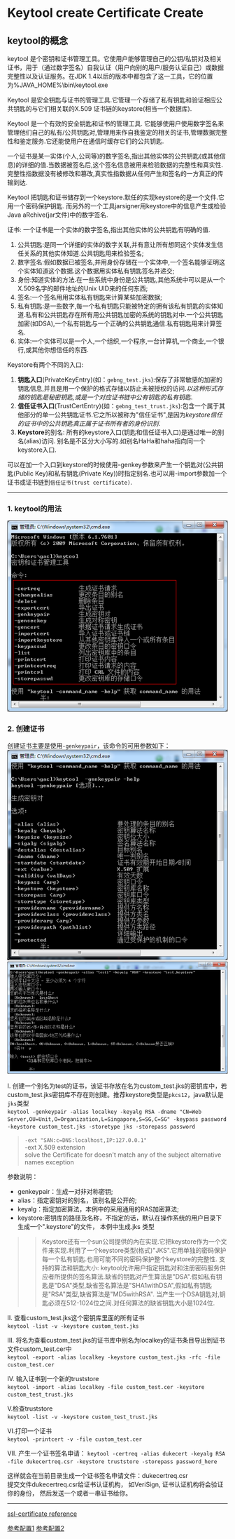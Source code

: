 # Keytool create Certificate Create
## keytool的概念
keytool 是个密钥和证书管理工具。它使用户能够管理自己的公钥/私钥对及相关证书，用于（通过数字签名）自我认证（用户向别的用户/服务认证自己）或数据完整性以及认证服务。在JDK 1.4以后的版本中都包含了这一工具，它的位置为%JAVA_HOME%\bin\keytool.exe  

Keytool 是安全钥匙与证书的管理工具.它管理一个存储了私有钥匙和验证相应公共钥匙的与它们相关联的X.509 证书链的keystore(相当一个数据库). 

Keytool 是一个有效的安全钥匙和证书的管理工具. 它能够使用户使用数字签名来管理他们自己的私有/公共钥匙对,管理用来作自我鉴定的相关的证书,管理数据完整性和鉴定服务.它还能使用户在通信时缓存它们的公共钥匙. 

一个证书是某一实体(个人,公司等)的数字签名,指出其他实体的公共钥匙(或其他信息)的详细的值.当数据被签名后,这个签名信息被用来检验数据的完整性和真实性.完整性指数据没有被修改和篡改,真实性指数据从任何产生和签名的一方真正的传输到达. 

Keytool 把钥匙和证书储存到一个keystore.默任的实现keystore的是一个文件.它用一个密码保护钥匙. 而另外的一个工具jarsigner用keystore中的信息产生或检验Java aRchive(jar文件)中的数字签名. 


证书: 
   一个证书是一个实体的数字签名,指出其他实体的公共钥匙有明确的值. 
   1. 公共钥匙:是同一个详细的实体的数字关联,并有意让所有想同这个实体发生信任关系的其他实体知道.公共钥匙用来检验签名; 
   2. 数字签名:假如数据已被签名,并用身份存储在一个实体中,一个签名能够证明这个实体知道这个数据.这个数据用实体私有钥匙签名并递交; 
   3. 身份:知道实体的方法.在一些系统中身份是公共钥匙,其他系统中可以是从一个X.509名字的邮件地址的Unix UID来的任何东西; 
   4. 签名:一个签名用用实体私有钥匙来计算某些加密数据; 
   5. 私有钥匙:是一些数字,每一个私有钥匙只能被特定的拥有该私有钥匙的实体知道.私有和公共钥匙存在所有用公共钥匙加密的系统的钥匙对中.一个公共钥匙加密(如DSA),一个私有钥匙与一个正确的公共钥匙通信.私有钥匙用来计算签名. 
   6. 实体:一个实体可以是一个人,一个组织,一个程序,一台计算机,一个商业,一个银行,或其他你想信任的东西.

Keystore有两个不同的入口: 
1. **钥匙入口**(PrivateKeyEntry)(如：`gebng_test.jks`):保存了非常敏感的加密的钥匙信息,并且是用一个保护的格式存储以防止未被授权的访问.*以这种形式存储的钥匙是秘密钥匙,或是一个对应证书链中公有钥匙的私有钥匙*. 
2. **信任证书入口**(TrustCertEntry)(如：`gebng_test_trust.jks`):包含一个属于其他部分的单一公共钥匙证书.它之所以被称为"信任证书",是因为*keystore信任的证书中的公共钥匙真正属于证书所有者的身份识别*. 
3. **Keystore**的别名: 
所有的keystore入口(钥匙和信任证书入口)是通过唯一的别名(alias)访问. 别名是不区分大小写的.如别名HaHa和haha指向同一个keystore入口. 

可以在加一个入口到keystore的时候使用-genkey参数来产生一个钥匙对(公共钥匙(Public Key)和私有钥匙(Private Key))时指定别名.也可以用-import参数加一个证书或证书链到`信任证书(trust certificate)`. 
___
### 1. keytool的用法
![keytool的用法](../images/ssl/keytoolCommand.png)
### 2. 创建证书
创建证书主要是使用`-genkeypair`，该命令的可用参数如下：
![genkeypair的用法](../images/ssl/genkeypair.png)
![说明](../images/ssl/orginize.png)

Ⅰ. 创建一个别名为test的证书，该证书存放在名为custom_test.jks的密钥库中，若custom_test.jks密钥库不存在则创建。推荐keystore类型是`pkcs12`，java默认是`jks`类型  
`keytool -genkeypair -alias localkey -keyalg RSA -dname "CN=Web Server,OU=Unit,O=Organization,L=Singapore,S=SG,C=SG" -keypass password -keystore custom_test.jks -storetype jks -storepass password`
> `-ext "SAN:c=DNS:localhost,IP:127.0.0.1"`  
> -ext <value>  X.509 extension  
> solve the Certificate for <localhost> doesn't match any of the subject alternative names exception

参数说明：
- genkeypair：生成一对非对称密钥;
- alias：指定密钥对的别名，该别名是公开的;
- keyalg：指定加密算法，本例中的采用通用的RAS加密算法;
- keystore:密钥库的路径及名称，不指定的话，默认在操作系统的用户目录下生成一个".keystore"的文件， 本例中生成.jks 类型
>> Keystore还有一个sun公司提供的內在实现.它把keystore作为一个文件来实现.利用了一个keystore类型(格式)"JKS".它用单独的密码保护每一个私有钥匙.也用可能不同的密码保护整个keystore的完整性. 
  支持的算法和钥匙大小: 
  keytool允许用户指定钥匙对和注册密码服务供应者所提供的签名算法.缺省的钥匙对产生算法是"DSA".假如私有钥匙是"DSA"类型,缺省签名算法是"SHA1withDSA",假如私有钥匙是"RSA"类型,缺省算法是"MD5withRSA". 
  当产生一个DSA钥匙对,钥匙必须在512-1024位之间.对任何算法的缺省钥匙大小是1024位.


Ⅱ. 查看custom_test.jks这个密钥库里面的所有证书  
`keytool -list -v -keystore custom_test.jks`

Ⅲ. 将名为查看custom_test.jks的证书库中别名为localkey的证书条目导出到证书文件custom_test.cer中   
`keytool -export -alias localkey -keystore custom_test.jks -rfc -file custom_test.cer` 

Ⅳ. 输入证书到一个新的truststore  
`keytool -import -alias localkey -file custom_test.cer -keystore custom_test_trust.jks `

Ⅴ.检查truststore  
`keytool -list -v -keystore custom_test_trust.jks` 

Ⅵ.打印一个证书  
`keytool -printcert -v -file custom_test.cer`

Ⅶ. 产生一个证书签名申请：
`keytool -certreq -alias dukecert -keyalg RSA -file dukecertreq.csr -keystore truststore -storepass password_here`

这样就会在当前目录生成一个证书签名申请文件：dukecertreq.csr  
提交文件dukecertreq.csr给证书认证机构， 如VeriSign, 证书认证机构将会验证你的身份， 然后发送一个或者一串证书给你。

***

[ssl-certificate reference](https://dzone.com/articles/apache-http-clientclient-side-ssl-certificate)

[参考配置1](https://www.cnblogs.com/xdp-gacl/p/3750965.html)
[参考配置2](https://hengstart.iteye.com/blog/840771)
